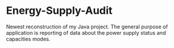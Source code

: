 # Energy-Supply-Audit
Newest reconstruction of my Java project.
The general purpose of application is reporting of data about the power supply status and capacities modes.
